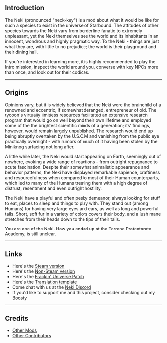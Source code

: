 ## Introduction

The Neki (pronounced "neck-key") is a mod about what it would be like for such a species to exist in the universe of Starbound. The attitudes of other species towards the Neki vary from borderline fanatic to extremely unpleasant, yet the Neki themselves see the world and its inhabitants in an innocent, wondrous and highly pragmatic way. To the Neki - things are just what they are, with little to no prejudice; the world is their playground and their dining hall.

If you're interested in learning more, it is highly recommended to play the Intro mission, inspect the world around you, converse with key NPCs more than once, and look out for their codices.

---
## Origins
Opinions vary, but it is widely believed that the Neki were the brainchild of a renowned and eccentric, if somewhat deranged, entrepreneur of old. The tycoon's virtually limitless resources facilitated an extensive research program that would go on well beyond their own lifetime and employed some of the the brightest scientific minds of a generation; its' findings, however, would remain largely unpublished. The research would end up being abruptly overtaken by the U.S.C.M and vanishing from the public eye practically overnight - with rumors of much of it having been stolen by the Miniknog surfacing not long after.

A little while later, the Neki would start appearing on Earth, seemingly out of nowhere, evoking a wide range of reactions - from outright repugnance to acute fascination. Despite their somewhat animalistic appearance and behavior patterns, the Neki have displayed remarkable sapience, craftiness and resourcefulness when compared to most of their Human counterparts, which led to many of the Humans treating them with a high degree of distrust, resentment and even outright hostility.

The Neki have a playful and often pesky demeanor, always looking for stuff to eat, places to sleep and things to play with. They stand out (among Humans) for having very large eyes and ears, as well as long and powerful tails. Short, soft fur in a variety of colors covers their body, and a lush mane stretches from their heads down to the tips of their tails.

You are one of the Neki.
How you ended up at the Terrene Protectorate Аcademy, is still unclear.

---
## Links

* Here's the [Steam version](https://steamcommunity.com/workshop/filedetails/?id=2611501999)
* Here's the [Non-Steam version](https://community.playstarbound.com/resources/neki.6147)
* Here's the [Frackin' Universe Patch](https://github.com/hyperjuni/NekiFU)
* Here's the [Translation template](https://github.com/hyperjuni/Neki-Language-Template)
* Come chat with us at the [Neki Discord](https://discord.gg/R6tfkazYgb)
* If you'd like to support me and this project, consider checking out my [Boosty](https://boosty.to/hyperjuni/donate)

---
## Credits

* [Other Mods](https://steamcommunity.com/workshop/filedetails/discussion/2611501999/6063574513301405627)
* [Other Contributors](https://steamcommunity.com/workshop/filedetails/discussion/2611501999/6063574513301414198)
